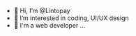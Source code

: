 - 👋 Hi, I’m @Lintopay
- 👀 I’m interested in coding, UI/UX design
- 🌱 I'm a web developer ...
<!---
Lintopay/Lintopay is a ✨ special ✨ repository because its `README.md` (this file) appears on your GitHub profile.
You can click the Preview link to take a look at your changes.
--->
